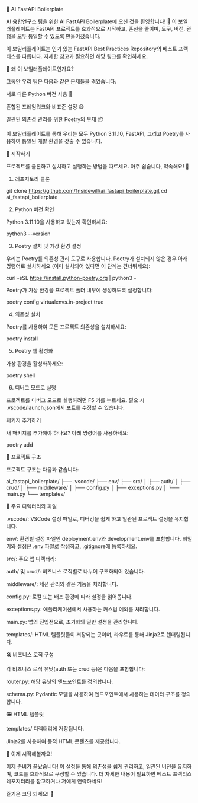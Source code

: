🚀 AI FastAPI Boilerplate

AI 융합연구소 팀을 위한 AI FastAPI Boilerplate에 오신 것을 환영합니다! 🎉 이 보일러플레이트는 FastAPI 프로젝트를 효과적으로 시작하고, 혼선을 줄이며, 도구, 버전, 관행을 모두 통일할 수 있도록 만들어졌습니다.

이 보일러플레이트는 인기 있는 FastAPI Best Practices Repository의 베스트 프랙티스를 따릅니다. 자세한 참고가 필요하면 해당 링크를 확인하세요.

🤔 왜 이 보일러플레이트인가요?

그동안 우리 팀은 다음과 같은 문제들을 겪었습니다:

서로 다른 Python 버전 사용 🤯

혼합된 프레임워크와 비표준 설정 😅

일관된 의존성 관리를 위한 Poetry의 부재 📦

이 보일러플레이트를 통해 우리는 모두 Python 3.11.10, FastAPI, 그리고 Poetry를 사용하여 통일된 개발 환경을 갖출 수 있습니다.

🚀 시작하기

프로젝트를 클론하고 설치하고 실행하는 방법을 따르세요. 아주 쉽습니다, 약속해요! 🤞

1. 레포지토리 클론

git clone https://github.com/1nsidewill/ai_fastapi_boilerplate.git
cd ai_fastapi_boilerplate

2. Python 버전 확인

Python 3.11.10을 사용하고 있는지 확인하세요:

python3 --version

3. Poetry 설치 및 가상 환경 설정

우리는 Poetry를 의존성 관리 도구로 사용합니다. Poetry가 설치되지 않은 경우 아래 명령어로 설치하세요 (이미 설치되어 있다면 이 단계는 건너뛰세요):

curl -sSL https://install.python-poetry.org | python3 -

Poetry가 가상 환경을 프로젝트 폴더 내부에 생성하도록 설정합니다:

poetry config virtualenvs.in-project true

4. 의존성 설치

Poetry를 사용하여 모든 프로젝트 의존성을 설치하세요:

poetry install

5. Poetry 쉘 활성화

가상 환경을 활성화하세요:

poetry shell

6. 디버그 모드로 실행

프로젝트를 디버그 모드로 실행하려면 F5 키를 누르세요. 필요 시 .vscode/launch.json에서 포트를 수정할 수 있습니다.

패키지 추가하기

새 패키지를 추가해야 하나요? 아래 명령어를 사용하세요:

poetry add <package-name>

📂 프로젝트 구조

프로젝트 구조는 다음과 같습니다:

ai_fastapi_boilerplate/
├── .vscode/
├── env/
├── src/
│   ├── auth/
│   ├── crud/
│   ├── middleware/
│   ├── config.py
│   ├── exceptions.py
│   └── main.py
└── templates/

📌 주요 디렉터리와 파일

.vscode/: VSCode 설정 파일로, 디버깅을 쉽게 하고 일관된 프로젝트 설정을 유지합니다.

env/: 환경별 설정 파일인 deployment.env와 development.env를 포함합니다. 비밀 키와 설정은 .env 파일로 작성하고, .gitignore에 등록하세요.

src/: 주요 앱 디렉터리:

auth/ 및 crud/: 비즈니스 로직별로 나누어 구조화되어 있습니다.

middleware/: 세션 관리와 같은 기능을 처리합니다.

config.py: 로컬 또는 배포 환경에 따라 설정을 읽어옵니다.

exceptions.py: 애플리케이션에서 사용하는 커스텀 예외를 처리합니다.

main.py: 앱의 진입점으로, 초기화와 일반 설정을 관리합니다.

templates/: HTML 템플릿들이 저장되는 곳이며, 라우트를 통해 Jinja2로 렌더링됩니다.

🛠️ 비즈니스 로직 구성

각 비즈니스 로직 유닛(auth 또는 crud 등)은 다음을 포함합니다:

router.py: 해당 유닛의 엔드포인트를 정의합니다.

schema.py: Pydantic 모델을 사용하여 엔드포인트에서 사용하는 데이터 구조를 정의합니다.

🖼️ HTML 템플릿

templates/ 디렉터리에 저장됩니다.

Jinja2를 사용하여 동적 HTML 콘텐츠를 제공합니다.

🎉 이제 시작해볼까요!

이제 준비가 끝났습니다! 이 설정을 통해 의존성을 쉽게 관리하고, 일관된 버전을 유지하며, 코드를 효과적으로 구성할 수 있습니다. 더 자세한 내용이 필요하면 베스트 프랙티스 레포지터리를 참고하거나 저에게 연락하세요!

즐거운 코딩 되세요! 🚀

